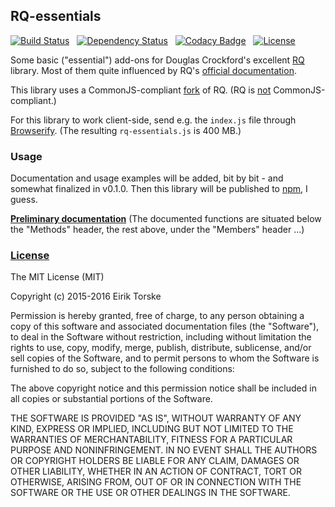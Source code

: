 ## RQ-essentials

[![Build Status](https://travis-ci.org/eirikt/RQ-essentials.svg)](https://travis-ci.org/eirikt/RQ-essentials)
&nbsp;
[![Dependency Status](https://www.versioneye.com/user/projects/5533939210e7149066000fe4/badge.svg?style=flat)](https://www.versioneye.com/user/projects/5533939210e7149066000fe4)
&nbsp;
[![Codacy Badge](https://www.codacy.com/project/badge/317c938385f6499ea0ac392d58d43001)](https://www.codacy.com/app/eiriktorske/RQ-essentials)
&nbsp;
[![License](http://img.shields.io/badge/license-MIT-blue.svg?style=flat)](https://github.com/eirikt/RQ-essentials/blob/master/README.md#license)

Some basic ("essential") add-ons for Douglas Crockford's excellent [RQ][1] library.
Most of them quite influenced by RQ's [official documentation][2].

This library uses a CommonJS-compliant [fork][3] of RQ.
(RQ is [not][4] CommonJS-compliant.)

For this library to work client-side, send e.g. the `index.js` file through [Browserify][20].
(The resulting `rq-essentials.js` is 400 MB.)


### Usage

Documentation and usage examples will be added, bit by bit - and somewhat finalized in v0.1.0.
Then this library will be published to [npm][10], I guess.

<strong>[Preliminary documentation](http://eirikt.github.io/RQ-essentials/global.html#identity)</strong>
(The documented functions are situated below the "Methods" header, the rest above, under the "Members" header ...)


### [License](#license)
The MIT License (MIT)

Copyright (c) 2015-2016 Eirik Torske

Permission is hereby granted, free of charge, to any person obtaining a copy
of this software and associated documentation files (the "Software"), to deal
in the Software without restriction, including without limitation the rights
to use, copy, modify, merge, publish, distribute, sublicense, and/or sell
copies of the Software, and to permit persons to whom the Software is
furnished to do so, subject to the following conditions:

The above copyright notice and this permission notice shall be included in all
copies or substantial portions of the Software.

THE SOFTWARE IS PROVIDED "AS IS", WITHOUT WARRANTY OF ANY KIND, EXPRESS OR
IMPLIED, INCLUDING BUT NOT LIMITED TO THE WARRANTIES OF MERCHANTABILITY,
FITNESS FOR A PARTICULAR PURPOSE AND NONINFRINGEMENT. IN NO EVENT SHALL THE
AUTHORS OR COPYRIGHT HOLDERS BE LIABLE FOR ANY CLAIM, DAMAGES OR OTHER
LIABILITY, WHETHER IN AN ACTION OF CONTRACT, TORT OR OTHERWISE, ARISING FROM,
OUT OF OR IN CONNECTION WITH THE SOFTWARE OR THE USE OR OTHER DEALINGS IN THE
SOFTWARE.


[1]:  https://github.com/douglascrockford/RQ
[2]:  http://rq.crockford.com
[3]:  https://github.com/eirikt/RQ
[4]:  https://github.com/douglascrockford/RQ/pull/7#issuecomment-94266330
[10]: https://www.npmjs.com
[20]: http://browserify.org

